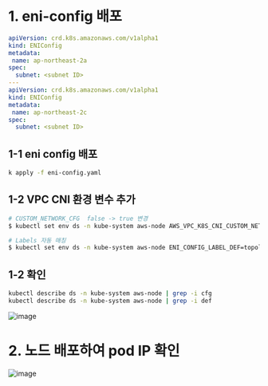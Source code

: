 # 1. eni-config 배포  
```yaml
apiVersion: crd.k8s.amazonaws.com/v1alpha1
kind: ENIConfig
metadata:
 name: ap-northeast-2a
spec:
  subnet: <subnet ID>
---
apiVersion: crd.k8s.amazonaws.com/v1alpha1
kind: ENIConfig
metadata:
 name: ap-northeast-2c
spec:
  subnet: <subnet ID>
```
## 1-1 eni config 배포
```bash
k apply -f eni-config.yaml
```
## 1-2 VPC CNI 환경 변수 추가
```bash
# CUSTOM_NETWORK_CFG  false -> true 변경
$ kubectl set env ds -n kube-system aws-node AWS_VPC_K8S_CNI_CUSTOM_NETWORK_CFG=true

# Labels 자동 매칭
$ kubectl set env ds -n kube-system aws-node ENI_CONFIG_LABEL_DEF=topology.kubernetes.io/zone
```
## 1-2 확인  
```bash
kubectl describe ds -n kube-system aws-node | grep -i cfg
kubectl describe ds -n kube-system aws-node | grep -i def
```  
![image](https://github.com/user-attachments/assets/2ee25e32-1303-4942-97df-5b83e589bb36)  
# 2. 노드 배포하여 pod IP 확인
![image](https://github.com/user-attachments/assets/de471b88-9548-49d1-91ac-70303dab935d)
